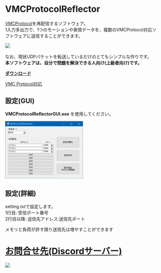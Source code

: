 # VMCProtocolReflector
[VMCProtocol](https://sh-akira.github.io/VirtualMotionCaptureProtocol/)を再配信するソフトウェア。  
1入力多出力で、1つのモーションや表情データを、複数のVMCProtocol対応ソフトウェアに送信することができます。

<img src="https://github.com/gpsnmeajp/VMCProtocolReflector/blob/main/README-image/vmpc_logo_128x128.png?raw=true" />

なお、現状UDPパケットを転送しているだけのとてもシンプルな作りです。  
**本ソフトウェアは、自分で問題を解決できる人向け(上級者向け)です。**  

**[ダウンロード](https://github.com/gpsnmeajp/VMCProtocolReflector/releases)**

[VMC Protocol対応](https://protocol.vmc.info/)  

## 設定(GUI)
**VMCProtocolReflectorGUI.exe** を使用してください。  
  
<img src="https://github.com/gpsnmeajp/VMCProtocolReflector/blob/main/README-image/screen2.png?raw=true" width="50%">

## 設定(詳細)
setting.txtで設定します。  
1行目: 受信ポート番号  
2行目以降: 送信先アドレス:送信先ポート  
  
メモリと負荷が許す限り送信先は増やすことができます  

# [お問合せ先(Discordサーバー)](https://discord.gg/nGapSR7)

<img src="https://github.com/gpsnmeajp/VMCProtocolReflector/blob/main/README-image/image.png?raw=true" />
